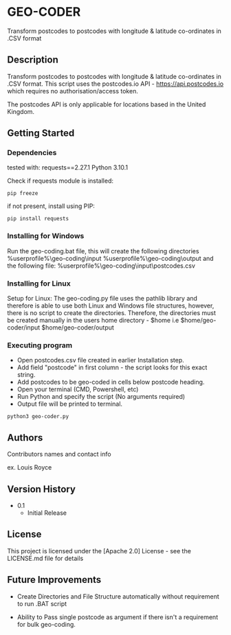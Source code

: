 # GEO-CODER

Transform postcodes to postcodes with longitude & latitude co-ordinates in .CSV format

## Description

Transform postcodes to postcodes with longitude & latitude co-ordinates in .CSV format.
This script uses the postcodes.io API - https://api.postcodes.io which requires no authorisation/access token.

The postcodes API is only applicable for locations based in the United Kingdom.

## Getting Started

### Dependencies

tested with:
requests==2.27.1
Python 3.10.1

Check if requests module is installed:

```
pip freeze
```

if not present, install using PIP:

```
pip install requests
```



### Installing for Windows

Run the geo-coding.bat file, this will create the following directories
%userprofile%\geo-coding\input
%userprofile%\geo-coding\output
and the following file:
%userprofile%\geo-coding\input\postcodes.csv

### Installing for Linux

Setup for Linux:
The geo-coding.py file uses the pathlib library and therefore is able to use both Linux and Windows file structures, however, there is no script to create the directories.
Therefore, the directories must be created manually in the users home directory - $home
i.e 
$home/geo-coder/input
$home/geo-coder/output

### Executing program

* Open postcodes.csv file created in earlier Installation step.
* Add field "postcode" in first column - the script looks for this exact string.
* Add postcodes to be geo-coded in cells below postcode heading.
* Open your terminal (CMD, Powershell, etc)
* Run Python and specify the script (No arguments required)
* Output file will be printed to terminal.

```
python3 geo-coder.py
```

## Authors

Contributors names and contact info

ex. Louis Royce 

## Version History

* 0.1
    * Initial Release

## License

This project is licensed under the [Apache 2.0] License - see the LICENSE.md file for details

## Future Improvements

* Create Directories and File Structure automatically without requirement to run .BAT script

* Ability to Pass single postcode as argument if there isn't a requirement for bulk geo-coding. 


